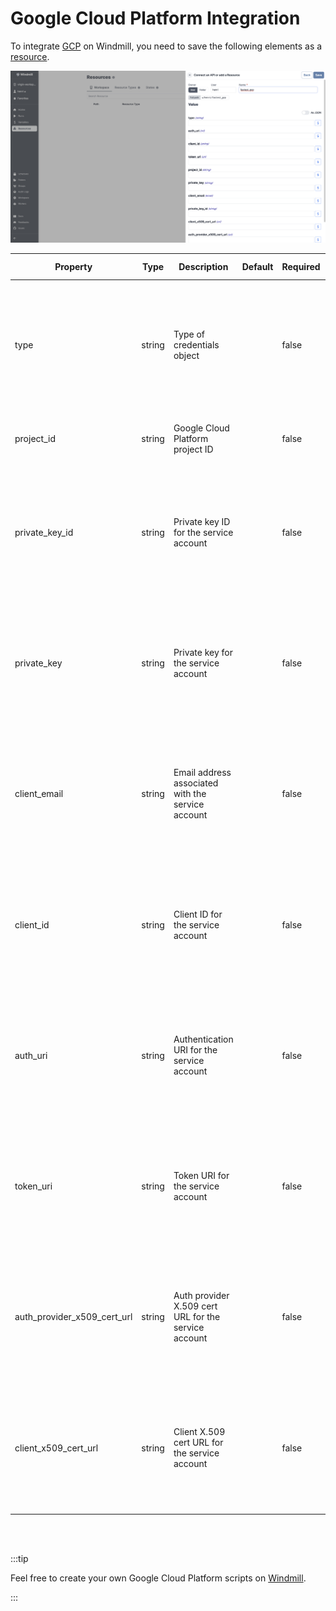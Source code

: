 # Google Cloud Platform Integration

To integrate [GCP](https://cloud.google.com/gcp) on Windmill, you need to save the following elements as a [resource](../core_concepts/3_resources_and_types/index.md).

![Add Google Cloud Platform Resource](../assets/integrations/add-gcp.png)

| Property                 | Type    | Description                                            | Default | Required | Where to Find                                                                                         |
|--------------------------|---------|--------------------------------------------------------|---------|----------|-------------------------------------------------------------------------------------------------------|
| type                     | string  | Type of credentials object                             |         | false    | Google Cloud Console > APIs & Services > Credentials > Create service account key > JSON key file     |
| project_id               | string  | Google Cloud Platform project ID                       |         | false    | Google Cloud Console > Home > Project ID                                                               |
| private_key_id           | string  | Private key ID for the service account                 |         | false    | Google Cloud Console > APIs & Services > Credentials > Create service account key > JSON key file     |
| private_key              | string  | Private key for the service account                    |         | false    | Google Cloud Console > APIs & Services > Credentials > Create service account key > JSON key file     |
| client_email             | string  | Email address associated with the service account      |         | false    | Google Cloud Console > APIs & Services > Credentials > Create service account key > JSON key file     |
| client_id                | string  | Client ID for the service account                      |         | false    | Google Cloud Console > APIs & Services > Credentials > Create service account key > JSON key file     |
| auth_uri                 | string  | Authentication URI for the service account             |         | false    | Google Cloud Console > APIs & Services > Credentials > Create service account key > JSON key file     |
| token_uri                | string  | Token URI for the service account                      |         | false    | Google Cloud Console > APIs & Services > Credentials > Create service account key > JSON key file     |
| auth_provider_x509_cert_url | string  | Auth provider X.509 cert URL for the service account |         | false    | Google Cloud Console > APIs & Services > Credentials > Create service account key > JSON key file     |
| client_x509_cert_url     | string  | Client X.509 cert URL for the service account          |         | false    | Google Cloud Console > APIs & Services > Credentials > Create service account key > JSON key file     |

<br/><br/>

:::tip

Feel free to create your own Google Cloud Platform scripts on [Windmill](../getting_started/00_how_to_use_windmill/index.md).

:::
